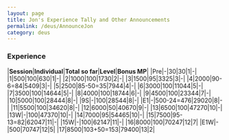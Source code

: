 ```yaml
---
layout: page
title: Jon's Experience Tally and Other Announcements
permalink: /deus/AnnounceJon
category: deus
---
```

### Experience

|__Session__|__Individual__|__Total so far__|__Level__|__Bonus MP__|
|Pre|-|30|30|1|-|
|1|500|100|630|1|-|
|2|1000|100|1730|2|-|
|3|1500|95|3325|3|-|
|4|2000|90-6=84|5409|3|-|
|5|2500|85-50=35|7944|4|-|
|6|3000|100|11044|5|-|
|7|3500|100|14644|5|-|
|8|4000|100|18744|6|-|
|9|4500|100|23344|7|-|
|10|5000|100|28444|8|-|
|9S|-|100|28544|8|-|
|E1|-|500-24=476|29020|8|-|
|11|5500|100|34620|8|-|
|12|6000|50|40670|9|-|
|13|6500|100|47270|10|-|
|13W|-|100|47370|10|-|
|14|7000|95|54465|10|-|
|15|7500|95-13=82|62047|11|-|
|15W|-|100|62147|11|-|
|16|8000|100|70247|12|7|
|E1W|-|500|70747|12|5|
|17|8500|103+50=153|79400|13|2|
